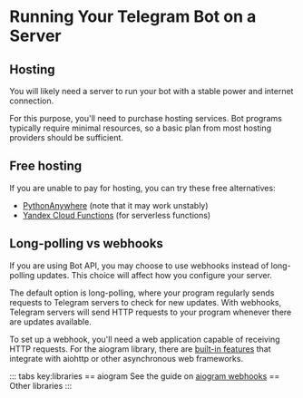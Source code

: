 # Running Your Telegram Bot on a Server

## Hosting

You will likely need a server to run your bot with a stable power and internet connection.

For this purpose, you'll need to purchase hosting services. Bot programs typically require minimal resources, so 
a basic plan from most hosting providers should be sufficient.

## Free hosting

If you are unable to pay for hosting, you can try these free alternatives:
- [PythonAnywhere](https://www.pythonanywhere.com/) (note that it may work unstably)
- [Yandex Cloud Functions](https://cloud.yandex.ru/docs/functions/tutorials/telegram-bot-serverless) (for serverless functions)

## Long-polling vs webhooks

If you are using Bot API, you may choose to use webhooks instead of long-polling updates.
This choice will affect how you configure your server.

The default option is long-polling, where your program regularly sends requests to Telegram servers to check for new updates. 
With webhooks, Telegram servers will send HTTP requests to your program whenever there are updates available.

To set up a webhook, you'll need a web application capable of receiving HTTP requests. 
For the aiogram library, there are [built-in features](https://docs.aiogram.dev/en/latest/dispatcher/webhook.html) 
that integrate with aiohttp or other asynchronous web frameworks.

::: tabs key:libraries
== aiogram
See the guide on [aiogram webhooks](https://docs.aiogram.dev/en/latest/dispatcher/webhook.html)
== Other libraries
<HelpNeeded/>
::: 
